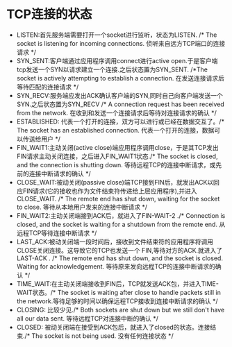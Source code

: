 # TCP连接的状态

- LISTEN:首先服务端需要打开一个socket进行监听，状态为LISTEN. /\* The socket is listening for incoming connections. 侦听来自远方TCP端口的连接请求 \*/
- SYN\_SENT:客户端通过应用程序调用connect进行active open.于是客户端tcp发送一个SYN以请求建立一个连接.之后状态置为SYN\_SENT. /\*The socket is actively attempting to establish a connection. 在发送连接请求后等待匹配的连接请求 \*/
- SYN\_RECV:服务端应发出ACK确认客户端的SYN,同时自己向客户端发送一个SYN.之后状态置为SYN\_RECV /\* A connection request has been received from the network. 在收到和发送一个连接请求后等待对连接请求的确认 \*/
- ESTABLISHED: 代表一个打开的连接，双方可以进行或已经在数据交互了。/\* The socket has an established connection. 代表一个打开的连接，数据可以传送给用户 \*/
- FIN\_WAIT1:主动关闭(active close)端应用程序调用close，于是其TCP发出FIN请求主动关闭连接，之后进入FIN\_WAIT1状态./\* The socket is closed, and the connection is shutting down. 等待远程TCP的连接中断请求，或先前的连接中断请求的确认 \*/
- CLOSE\_WAIT:被动关闭(passive close)端TCP接到FIN后，就发出ACK以回应FIN请求(它的接收也作为文件结束符传递给上层应用程序),并进入CLOSE\_WAIT. /\* The remote end has shut down, waiting for the socket to close. 等待从本地用户发来的连接中断请求 \*/
- FIN\_WAIT2:主动关闭端接到ACK后，就进入了FIN-WAIT-2 ./\* Connection is closed, and the socket is waiting for a shutdown from the remote end. 从远程TCP等待连接中断请求 \*/
- LAST\_ACK:被动关闭端一段时间后，接收到文件结束符的应用程序将调用CLOSE关闭连接。这导致它的TCP也发送一个 FIN,等待对方的ACK.就进入了LAST-ACK . /\* The remote end has shut down, and the socket is closed. Waiting for acknowledgement. 等待原来发向远程TCP的连接中断请求的确认 \*/
- TIME\_WAIT:在主动关闭端接收到FIN后，TCP就发送ACK包，并进入TIME-WAIT状态。/\* The socket is waiting after close to handle packets still in the network.等待足够的时间以确保远程TCP接收到连接中断请求的确认 \*/
- CLOSING: 比较少见./\* Both sockets are shut down but we still don't have all our data sent. 等待远程TCP对连接中断的确认 \*/
- CLOSED: 被动关闭端在接受到ACK包后，就进入了closed的状态。连接结束./\* The socket is not being used. 没有任何连接状态 \*/

